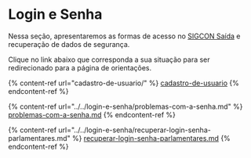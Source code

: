 # Login e Senha

Nessa seção, apresentaremos as formas de acesso no [SIGCON Saída](https://sigconsaida.mg.gov.br/) e recuperação de dados de segurança.

Clique no link abaixo que corresponda a sua situação para ser redirecionado para a página de orientações.&#x20;

{% content-ref url="cadastro-de-usuario/" %}
[cadastro-de-usuario](cadastro-de-usuario/)
{% endcontent-ref %}

{% content-ref url="../../login-e-senha/problemas-com-a-senha.md" %}
[problemas-com-a-senha.md](../../login-e-senha/problemas-com-a-senha.md)
{% endcontent-ref %}

{% content-ref url="../../login-e-senha/recuperar-login-senha-parlamentares.md" %}
[recuperar-login-senha-parlamentares.md](../../login-e-senha/recuperar-login-senha-parlamentares.md)
{% endcontent-ref %}

